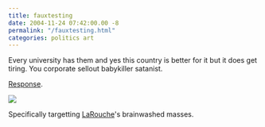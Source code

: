 ```yaml
---
title: fauxtesting
date: 2004-11-24 07:42:00.00 -8
permalink: "/fauxtesting.html"
categories: politics art
---
```

Every university has them and yes this country is better for it but it does get tiring. You corporate sellout babykiller satanist.

[Response](http://www.kellysaxman.com/pictures/2004/Seattle/UW/1122/RaLouche/RaLouche.html).

![](/images/Ralouche.jpg)

Specifically targetting [LaRouche](http://www.elsewhere.org/gallery/tinfoil-beanie)'s brainwashed masses.
